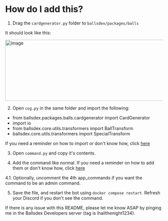 # How do I add this?

1. Drag the `cardgenerator.py` folder to `ballsdex/packages/balls`

It should look like this:

<img width="615" height="196" alt="image" src="https://github.com/user-attachments/assets/f83e1aa3-991f-4fd8-9b1b-e37edc93715d" />

2. Open `cog.py` in the same folder and import the following:
- from ballsdex.packages.balls.cardgenerator import CardGenerator
- import io
- from ballsdex.core.utils.transformers import BallTransform
- ballsdex.core.utils.transformers import SpecialTransform

If you need a reminder on how to import or don't know how, click [here](https://github.com/ContestedWheel/EvalEvalEval-BD/wiki/Adding-custom-commands#importing)

3. Open `command.py` and copy it's contents.

4. Add the command like normal. If you need a reminder on how to add them or don't know how, click [here](https://github.com/ContestedWheel/EvalEvalEval-BD/wiki/Adding-custom-commands#adding-a-command)

4.1. Optionally, uncomment the 4th app_commands if you want the command to be an admin command.

5. Save the file, and restart the bot using `docker compose restart`. Refresh your Discord if you don't see the command.

If there is any issue with this README, please let me know ASAP by pinging me in the Ballsdex Developers server (tag is ihailthenight1234).
